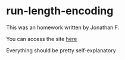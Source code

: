 # run-length-encoding

This was an homework written by Jonathan F.

You can access the site [here](https://jonathan357611.github.io/run-length-encoding/)

Everything should be pretty self-explanatory
